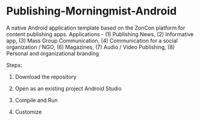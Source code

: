# Publishing-Morningmist-Android
A native Android application template based on the ZonCon platform for content publishing apps. Applications - (1) Publishing News, (2) Informative app, (3) Mass Group Communication, (4) Communication for a social organization / NGO, (6) Magazines, (7) Audio / Video Publishing, (8) Personal and organizational branding

Steps:

1. Download the repository

2. Open as an existing project Android Studio

3. Compile and Run

4. Customize
